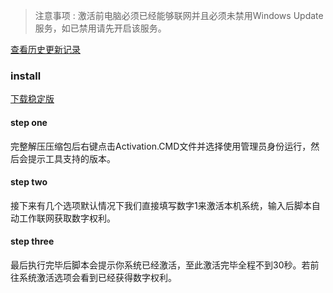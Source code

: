 > 注意事项 : 激活前电脑必须已经能够联网并且必须未禁用Windows Update服务，如已禁用请先开启该服务。

[查看历史更新记录](./updatelog-zh-cn.md)


### install

[下载稳定版](https://github.com/TrustTheBoy/windows-digital-authorization/archive/stable-v1.0.zip)

#### step one

完整解压压缩包后右键点击Activation.CMD文件并选择使用管理员身份运行，然后会提示工具支持的版本。

#### step two

接下来有几个选项默认情况下我们直接填写数字1来激活本机系统，输入后脚本自动工作联网获取数字权利。

#### step three

最后执行完毕后脚本会提示你系统已经激活，至此激活完毕全程不到30秒。若前往系统激活选项会看到已经获得数字权利。